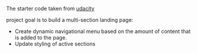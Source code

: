  The starter code taken from  [udacity](https://github.com/udacity/fend/tree/refresh-2019/projects/landing-page)

project goal is to build a multi-section landing page:
  - Create dynamic navigational menu based on the amount of content that is added to the page.
  - Update styling of active sections

